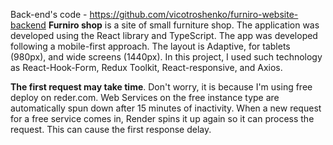 Back-end's code - https://github.com/vicotroshenko/furniro-website-backend
**Furniro shop** is a site of small furniture shop. The application was developed using the React library and TypeScript. The app was developed following a mobile-first approach. The layout is Adaptive, for tablets (980px), and wide screens (1440px). In this project, I used such technology as React-Hook-Form, Redux Toolkit, React-responsive, and Axios.

**The first request may take time**. Don't worry, it is because I'm using free deploy on reder.com. Web Services on the free instance type are automatically spun down after 15 minutes of inactivity. When a new request for a free service comes in, Render spins it up again so it can process the request. This can cause the first response delay.
